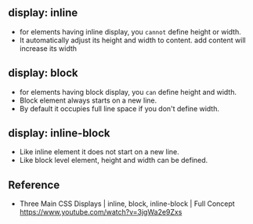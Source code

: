 
## display: inline
- for elements having inline display, you `cannot` define height or width.
- It automatically adjust its height and width to content. add content will increase its width


## display: block
- for elements having block display, you `can` define height and width.
- Block element always starts on a new line.
- By default it occupies full line space if you don't define width.

## display: inline-block
- Like inline element it does not start on a new line.
- Like block level element, height and width can be defined.

## Reference

- Three Main CSS Displays | inline, block, inline-block | Full Concept
https://www.youtube.com/watch?v=3jgWa2e9Zxs
